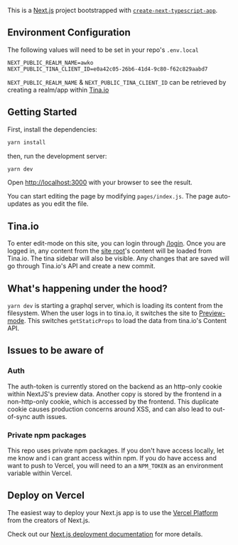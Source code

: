 This is a [Next.js](https://nextjs.org/) project bootstrapped with [`create-next-typescript-app`](https://www.npmjs.com/package/create-next-typescript-app).

## Environment Configuration

The following values will need to be set in your repo's `.env.local`

```
NEXT_PUBLIC_REALM_NAME=awko
NEXT_PUBLIC_TINA_CLIENT_ID=e0a42c05-26b6-41d4-9c80-f62c829aabd7
```

`NEXT_PUBLIC_REALM_NAME` & `NEXT_PUBLIC_TINA_CLIENT_ID` can be retrieved by creating a realm/app within
[Tina.io](https://auth.tinajs.dev/signin)

## Getting Started

First, install the dependencies:

```bash
yarn install
```

then, run the development server:

```bash
yarn dev
```

Open [http://localhost:3000](http://localhost:3000) with your browser to see the result.

You can start editing the page by modifying `pages/index.js`. The page auto-updates as you edit the file.

## Tina.io

To enter edit-mode on this site, you can login through [/login](http://localhost:3000/login). Once you are logged in, any content from the [site root](http://localhost:3000/)'s content will be loaded from Tina.io.
The tina sidebar will also be visible. Any changes that are saved will go through Tina.io's API and create a new commit.

## What's happening under the hood?

`yarn dev` is starting a graphql server, which is loading its content from the filesystem.
When the user logs in to tina.io, it switches the site to [Preview-mode](https://nextjs.org/docs/advanced-features/preview-mode). This switches `getStaticProps` to load the data from tina.io's Content API.

## Issues to be aware of

### Auth

The auth-token is currently stored on the backend as an http-only cookie within NextJS's preview data.
Another copy is stored by the frontend in a non-http-only cookie, which is accessed by the frontend.
This duplicate cookie causes production concerns around XSS, and can also lead to out-of-sync auth issues.

### Private npm packages

This repo uses private npm packages. If you don't have access locally, let me know and i can grant access within npm.
If you do have access and want to push to Vercel, you will need to an a `NPM_TOKEN` as an environment variable within Vercel.

## Deploy on Vercel

The easiest way to deploy your Next.js app is to use the [Vercel Platform](https://vercel.com/import?utm_medium=default-template&filter=next.js&utm_source=create-next-app&utm_campaign=create-next-app-readme) from the creators of Next.js.

Check out our [Next.js deployment documentation](https://nextjs.org/docs/deployment) for more details.
